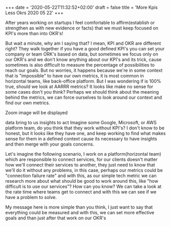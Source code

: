 +++
date = '2020-05-22T11:32:52+02:00'
draft = false
title = 'More Kpis Less Okrs 2020 05 22'
+++

After years working on startups I feel comfortable to affirm(establish or strengthen as with new evidence or facts) that we must keep focused on KPI's more than into OKR's!

But wait a minute, why am I saying that? I mean, KPI and OKR are different right? They walk together if you have a good defined KPI's you can set your company or team ORK's based on data, but sometimes we focus only on our OKR's and we don't know anything about our KPI's and its trick, cause sometimes is also difficult to measure the percentage of possibilities to reach our goals. But no worries, it happens because we're in some context that is "impossible" to have our own metrics, it is most common in horizontal teams, like back-office platform. But I was wondering if is 100% true, should we look at AARRR metrics? It looks like make no sense for some cases don't you think? Perhaps we should think about the meaning behind the metrics, we can force ourselves to look around our context and find our own metrics.

Zoom image will be displayed

data bring to us insights to act
Imagine some Google, Microsoft, or AWS platform team, do you think that they work without KPI's? I don't know to be honest, but it looks like they have one, and keep working to find what makes sense for them in a defined context cause its necessary to have insights and then merge with your goals concerns.

Let's imagine the following scenario, I work on a platform(horizontal team) which are responsible to connect services, for our clients doesn't matter how we'll connect their services to another, they just need to know that we'll do it without any problems, in this case, perhaps our metrics could be "connection failure rate" and with this, as our simple tech metric we can research more about what should be good to work around this, like "how difficult is to use our services"? How can you know? We can take a look at the rate time where teams get to connect and with this we can see if we have a problem to solve.

My message here is more simple than you think, I just want to say that everything could be measured and with this, we can set more effective goals and than just after that work on our OKR's